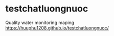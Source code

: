 # testchatluongnuoc
Quality water monitoring maping
https://huuphu1208.github.io/testchatluongnuoc/
